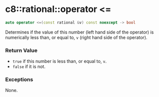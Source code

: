 # c8::rational::operator &lt;= #

```cpp
auto operator <=(const rational &v) const noexcept -> bool
```

Determines if the value of this number (left hand side of the operator) is numerically less than, or equal to, `v` (right hand side of the operator).

### Return Value ###

* `true` if this number is less than, or equal to, `v`.
* `false` if it is not.

### Exceptions ###

None.

